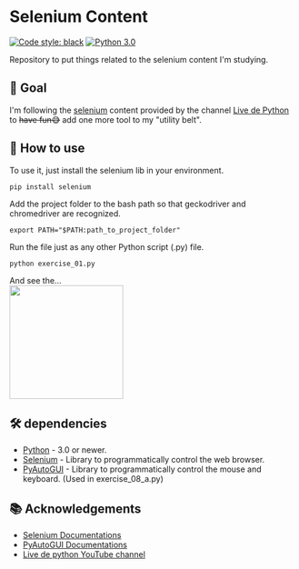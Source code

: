 # Selenium Content
[![Code style: black](https://img.shields.io/badge/code%20style-black-000000.svg)](https://github.com/psf/black)
[![Python 3.0](https://img.shields.io/badge/python-_>=_3.0-blue.svg)](https://www.python.org/downloads/release/python-300/)

Repository to put things related to the selenium content I'm studying.

## :dart: Goal

I'm following the [selenium](https://www.selenium.dev/) content provided by the channel [Live de Python](https://www.youtube.com/user/mendesesduardo) to <s>have fun😅</s> add one more tool to my "utility belt".

## :construction_worker: How to use

To use it, just install the selenium lib in your environment. 
```shell
pip install selenium
```
Add the project folder to the bash path so that geckodriver and chromedriver are recognized. 

```shell
export PATH="$PATH:path_to_project_folder"
```
Run the file just as any other Python script (.py) file.
```shell
python exercise_01.py
```
And see the...  
<img src="https://media.giphy.com/media/12NUbkX6p4xOO4/giphy.gif" width="200">

## 🛠️ dependencies
* [Python](https://www.python.org) - 3.0 or newer.
* [Selenium](https://github.com/SeleniumHQ/selenium) - Library to programmatically control the web browser.
* [PyAutoGUI](https://github.com/asweigart/pyautogui) - Library to programmatically control the mouse and keyboard. (Used in exercise_08_a.py)


## 📚 Acknowledgements
* [Selenium Documentations](https://selenium-python.readthedocs.io/)
* [PyAutoGUI Documentations](https://pyautogui.readthedocs.io/en/latest/)
* [Live de python YouTube channel](https://www.youtube.com/user/mendesesduardo)


